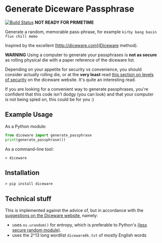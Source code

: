 # Generate Diceware Passphrase

[![Build Status](https://travis-ci.org/paulfurley/generate-diceware-passphrase-python.svg)](https://travis-ci.org/paulfurley/generate-diceware-passphrase-python)
**NOT READY FOR PRIMETIME**

Generate a random, memorable pass-phrase, for example `kirby bang basin flux chill memo`

Inspired by the excellent [http://diceware.com](Diceware method).

**WARNING** Using a computer to generate your passphrases is **not as secure**
as rolling physical die with a paper reference of the diceware list.

Depending on your appetite for security vs convenience, you should consider
actually rolling die, or at the **very least** read 
[this section on levels of security](http://world.std.com/~reinhold/dicewarefaq.html#howlong)
on the diceware website. It's quite an interesting read.

If you are looking for a convenient way to generate passphrases, you're
confident that this code isn't dodgy (you can look) and that your computer is
not being spied on, this could be for you :)

## Example Usage

As a Python module:

```python
from diceware import generate_passphrase
print(generate_passphrase())
```

As a command-line tool:

```
> diceware
```

## Installation

```
> pip install diceware
```

## Technical stuff

This is implemented against the advice of, but in accordance with the [suggestions
on the Diceware website](http://world.std.com/~reinhold/dicewarefaq.html#computer),
namely:

- uses `os.urandom()` for entropy, which is preferable to Python's
[(less secure random module)](https://docs.python.org/2/library/random.html).
- uses the 2^13 long wordlist `diceware8k.txt` of mostly English words

